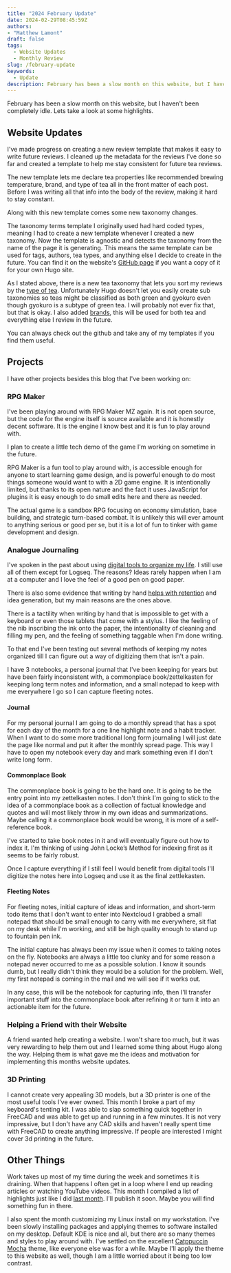```yaml
---
title: "2024 February Update"
date: 2024-02-29T08:45:59Z
authors: 
- "Matthew Lamont"
draft: false
tags:
  - Website Updates
  - Monthly Review
slug: /february-update
keywords:
  - Update
description: February has been a slow month on this website, but I haven't been completely idle.
---
```


February has been a slow month on this website, but I haven't been completely idle. Lets take a look at some highlights.

## Website Updates

I've made progress on creating a new review template that makes it easy to write future reviews. I cleaned up the metadata for the reviews I've done so far and created a template to help me stay consistent for future tea reviews.

The new template lets me declare tea properties like recommended brewing temperature, brand, and type of tea all in the front matter of each post. Before I was writing all that info into the body of the review, making it hard to stay constant.

Along with this new template comes some new taxonomy changes.

The taxonomy terms template I originally used had hard coded types, meaning I had to create a new template whenever I created a new taxonomy. Now the template is agnostic and detects the taxonomy from the name of the page it is generating. This means the same template can be used for tags, authors, tea types, and anything else I decide to create in the future. You can find it on the website's [GitHub page](https://github.com/matthew30903/TechTeaWeb/blob/master/layouts/_default/terms.html) if you want a copy of it for your own Hugo site.

As I stated above, there is a new tea taxonomy that lets you sort my reviews by the [type of tea](https://techtea.io/teas/). Unfortunately Hugo doesn't let you easily create sub taxonomies so teas might be classified as both green and gyokuro even though gyokuro is a subtype of green tea. I will probably not ever fix that, but that is okay. I also added [brands](https://techtea.io/brands/), this will be used for both tea and everything else I review in the future.

You can always check out the github and take any of my templates if you find them useful.

## Projects

I have other projects besides this blog that I've been working on:

### RPG Maker

I've been playing around with RPG Maker MZ again. It is not open source, but the code for the engine itself is source available and it is honestly decent software. It is the engine I know best and it is fun to play around with.

I plan to create a little tech demo of the game I'm working on sometime in the future.

RPG Maker is a fun tool to play around with, is accessible enough for anyone to start learning game design, and is powerful enough to do most things someone would want to with a 2D game engine. It is intentionally limited, but thanks to its open nature and the fact it uses JavaScript for plugins it is easy enough to do small edits here and there as needed.

The actual game is a sandbox RPG focusing on economy simulation, base building, and strategic turn-based combat. It is unlikely this will ever amount to anything serious or good per se, but it is a lot of fun to tinker with game development and design.

### Analogue Journaling

I've spoken in the past about using [digital tools to organize my life](https://techtea.io/articles/2023/open-source-productivity-tools-organize-your-life/). I still use all of them except for Logseq. The reasons? Ideas rarely happen when I am at a computer and I love the feel of a good pen on good paper.

There is also some evidence that writing by hand [helps with retention](https://www.scientificamerican.com/article/why-writing-by-hand-is-better-for-memory-and-learning/) and idea generation, but my main reasons are the ones above.

There is a tactility when writing by hand that is impossible to get with a keyboard or even those tablets that come with a stylus. I like the feeling of the nib inscribing the ink onto the paper, the intentionality of cleaning and filling my pen, and the feeling of something taggable when I'm done writing. 

To that end I've been testing out several methods of keeping my notes organized till I can figure out a way of digitizing them that isn't a pain.

I have 3 notebooks, a personal journal that I've been keeping for years but have been fairly inconsistent with, a commonplace book/zettelkasten for keeping long term notes and information, and a small notepad to keep with me everywhere I go so I can capture fleeting notes.

#### Journal

For my personal journal I am going to do a monthly spread that has a spot for each day of the month for a one line highlight note and a habit tracker. When I want to do some more traditional long form journaling I will just date the page like normal and put it after the monthly spread page. This way I have to open my notebook every day and mark something even if I don't write long form.

#### Commonplace Book

The commonplace book is going to be the hard one. It is going to be the entry point into my zettelkasten notes. I don't think I'm going to stick to the idea of a commonplace book as a collection of factual knowledge and quotes and will most likely throw in my own ideas and summarizations. Maybe calling it a commonplace book would be wrong, it is more of a self-reference book.

I've started to take book notes in it and will eventually figure out how to index it. I'm thinking of using John Locke’s Method for indexing first as it seems to be fairly robust.

Once I capture everything if I still feel I would benefit from digital tools I'll digitize the notes here into Logseq and use it as the final zettlekasten.

#### Fleeting Notes

For fleeting notes, initial capture of ideas and information, and short-term todo items that I don't want to enter into Nextcloud I grabbed a small notepad that should be small enough to carry with me everywhere, sit flat on my desk while I'm working, and still be high quality enough to stand up to fountain pen ink.

The initial capture has always been my issue when it comes to taking notes on the fly. Notebooks are always a little too clunky and for some reason a notepad never occurred to me as a possible solution. I know it sounds dumb, but I really didn't think they would be a solution for the problem. Well, my first notepad is coming in the mail and we will see if it works out.

In any case, this will be the notebook for capturing info, then I'll transfer important stuff into the commonplace book after refining it or turn it into an actionable item for the future.

### Helping a Friend with their Website

A friend wanted help creating a website. I won't share too much, but it was very rewarding to help them out and I learned some thing about Hugo along the way. Helping them is what gave me the ideas and motivation for implementing this months website updates.

### 3D Printing

I cannot create very appealing 3D models, but a 3D printer is one of the most useful tools I've ever owned. This month I broke a part of my keyboard's tenting kit. I was able to slap something quick together in FreeCAD and was able to get up and running in a few minutes. It is not very impressive, but I don't have any CAD skills and haven't really spent time with FreeCAD to create anything impressive. If people are interested I might cover 3d printing in the future.

## Other Things

Work takes up most of my time during the week and sometimes it is draining. When that happens I often get in a loop where I end up reading articles or watching YouTube videos. This month I compiled a list of highlights just like I did [last month](https://techtea.io/articles/2024/jan-favs/). I'll publish it soon. Maybe you will find something fun in there.

I also spent the month customizing my Linux install on my workstation. I've been slowly installing packages and applying themes to software installed on my desktop. Default KDE is nice and all, but there are so many themes and styles to play around with. I've settled on the excellent [Catppuccin Mocha](https://github.com/catppuccin/catppuccin) theme, like everyone else was for a while. Maybe I'll apply the theme to this website as well, though I am a little worried about it being too low contrast.
